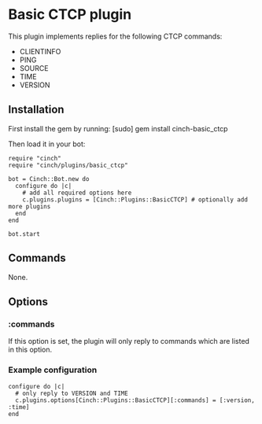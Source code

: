# Basic CTCP plugin

This plugin implements replies for the following CTCP commands:

- CLIENTINFO
- PING
- SOURCE
- TIME
- VERSION

## Installation
First install the gem by running:
    [sudo] gem install cinch-basic_ctcp

Then load it in your bot:

    require "cinch"
    require "cinch/plugins/basic_ctcp"

    bot = Cinch::Bot.new do
      configure do |c|
        # add all required options here
        c.plugins.plugins = [Cinch::Plugins::BasicCTCP] # optionally add more plugins
      end
    end

    bot.start

## Commands
None.

## Options
### :commands
If this option is set, the plugin will only reply to commands which
are listed in this option.

### Example configuration
    configure do |c|
      # only reply to VERSION and TIME
      c.plugins.options[Cinch::Plugins::BasicCTCP][:commands] = [:version, :time]
    end
